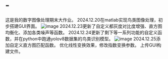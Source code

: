 # -
这是我的数字图像处理期末大作业。
2024.12.20在matlab实现鸟类图像处理，初步搭建GUI界面。
![image](https://github.com/user-attachments/assets/fb551f37-60d7-44d3-b206-1d644f1183cc)
2024.12.23更新了自定义都灰度对比度增强、直方图均衡化、添加各类噪声等函数。
2024.12.24更新了剩下等一系列功能的自定义函数，并在python中跑通yolov8数据集的鸟类识别模型。
![image](https://github.com/user-attachments/assets/1d313559-2617-4359-a89e-dd23b8c51f12)
2024.12.25添加自定义直方图匹配函数。
优化线性变换效果，修改指数变换参数。
上传GUI构建文件。
